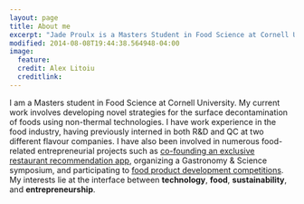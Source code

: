 ```yaml
---
layout: page
title: About me
excerpt: "Jade Proulx is a Masters Student in Food Science at Cornell University."
modified: 2014-08-08T19:44:38.564948-04:00
image: 
  feature: 
  credit: Alex Litoiu
  creditlink: 
---
```


I am a Masters student in Food Science at Cornell University. My current work involves developing novel strategies for the surface decontamination of foods using non-thermal technologies. I have work experience in the food industry, having previously interned in both R&D and QC at two different flavour companies. I have also been involved in numerous food-related entrepreneurial projects such as [co-founding an exclusive restaurant recommendation app](http://atl.us), organizing a Gastronomy & Science symposium, and participating to [food product development competitions](http://www.news.cornell.edu/stories/2014/07/snappy-popples-cracks-first-place-national-food-expo). My interests lie at the interface between **technology**, **food**, **sustainability**, and **entrepreneurship**.
